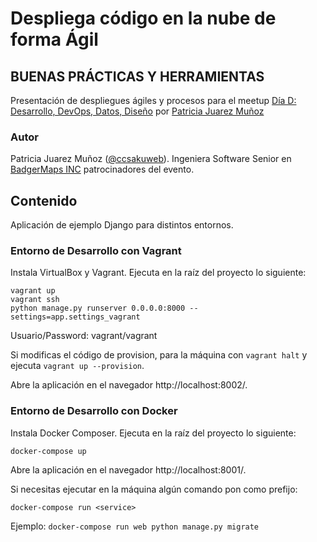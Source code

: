 # Despliega código en la nube de forma Ágil
## BUENAS PRÁCTICAS Y HERRAMIENTAS
Presentación de despliegues ágiles y procesos para el meetup [Día D: Desarrollo, DevOps, Datos, Diseño](https://www.meetup.com/es-ES/Granada-Geek/events/238322520/) por [Patricia Juarez Muñoz](https://twitter.com/ccsakuweb)


### Autor
Patricia Juarez Muñoz ([@ccsakuweb](http://twitter.com/ccsakuweb)). Ingeniera Software Senior en [BadgerMaps INC](http://badgermapping.com) patrocinadores del evento.

## Contenido
Aplicación de ejemplo Django para distintos entornos.

### Entorno de Desarrollo con Vagrant

Instala VirtualBox y Vagrant. 
Ejecuta en la raíz del proyecto lo siguiente:
```
vagrant up
vagrant ssh
python manage.py runserver 0.0.0.0:8000 --settings=app.settings_vagrant
```

Usuario/Password: vagrant/vagrant

Si modificas el código de provision, para la máquina con `vagrant halt` y ejecuta `vagrant up --provision`.

Abre la aplicación en el navegador http://localhost:8002/.


### Entorno de Desarrollo con Docker

Instala Docker Composer. 
Ejecuta en la raíz del proyecto lo siguiente:

`docker-compose up`

Abre la aplicación en el navegador http://localhost:8001/.

Si necesitas ejecutar en la máquina algún comando pon como prefijo:

`docker-compose run <service>`

Ejemplo: `docker-compose run web python manage.py migrate`
